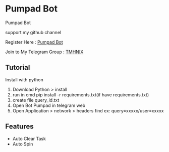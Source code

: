 # Pumpad Bot
Pumpad Bot 

support my github channel 

Register Here : [Pumpad Bot](http://t.me/Pumpadgame_bot?game=lucky)

Join to My Telegram Group : [TMHNIX](https://t.me/tmhnix)


## Tutorial

Install with python

1. Download Python > install
2. run in cmd pip install -r requirements.txt(if have requirements.txt)
3. create file query_id.txt
4. Open Bot Pumpad in telegram web
5. Open Application > network > headers find ex: query=xxxxx/user=xxxxx


## Features
- Auto Clear Task
- Auto Spin

